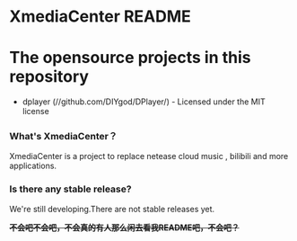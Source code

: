 # XmediaCenter README

# The opensource projects in this repository

- dplayer (//github.com/DIYgod/DPlayer/) - Licensed under the MIT license


### What's XmediaCenter？
XmediaCenter is a project to replace netease cloud music , bilibili and more applications.

### Is there any stable release?
We're still developing.There are not stable releases yet.

<s>**不会吧不会吧，不会真的有人那么闲去看我README吧，不会吧？**</s>
